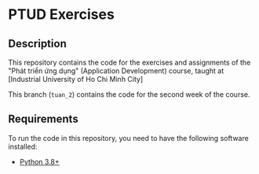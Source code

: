 # PTUD Exercises

## Description

This repository contains the code for the exercises and assignments of the "Phát triển ứng dụng" (Application Development) course, taught at [Industrial University of Ho Chi Minh City]

This branch (`tuan_2`) contains the code for the second week of the course.

## Requirements

To run the code in this repository, you need to have the following software installed:

- [Python 3.8+](https://www.python.org/downloads/)

